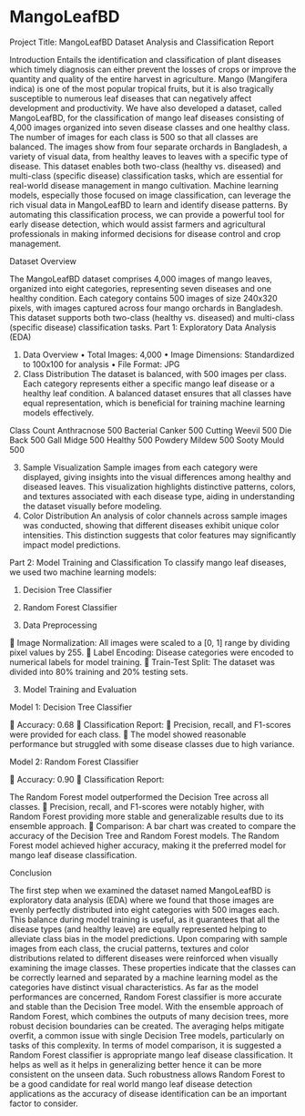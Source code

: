 # MangoLeafBD

Project Title: MangoLeafBD Dataset Analysis and Classification Report

Introduction
Entails the identification and classification of plant diseases which timely diagnosis can either prevent the losses of crops or improve the quantity and quality of the entire harvest in agriculture. Mango (Mangifera indica) is one of the most popular tropical fruits, but it is also tragically susceptible to numerous leaf diseases that can negatively affect development and productivity. We have also developed a dataset, called MangoLeafBD, for the classification of mango leaf diseases consisting of 4,000 images organized into seven disease classes and one healthy class. The number of images for each class is 500 so that all classes are balanced. The images show from four separate orchards in Bangladesh, a variety of visual data, from healthy leaves to leaves with a specific type of disease.
This dataset enables both two-class (healthy vs. diseased) and multi-class (specific disease) classification tasks, which are essential for real-world disease management in mango cultivation. Machine learning models, especially those focused on image classification, can leverage the rich visual data in MangoLeafBD to learn and identify disease patterns. By automating this classification process, we can provide a powerful tool for early disease detection, which would assist farmers and agricultural professionals in making informed decisions for disease control and crop management.

Dataset Overview

The MangoLeafBD dataset comprises 4,000 images of mango leaves, organized into eight categories, representing seven diseases and one healthy condition. Each category contains 500 images of size 240x320 pixels, with images captured across four mango orchards in Bangladesh. This dataset supports both two-class (healthy vs. diseased) and multi-class (specific disease) classification tasks.
Part 1: Exploratory Data Analysis (EDA)
1. Data Overview
•	Total Images: 4,000
•	Image Dimensions: Standardized to 100x100 for analysis
•	File Format: JPG
2. Class Distribution
The dataset is balanced, with 500 images per class. Each category represents either a specific mango leaf disease or a healthy leaf condition. A balanced dataset ensures that all classes have equal representation, which is beneficial for training machine learning models effectively.

Class	Count
Anthracnose	500
Bacterial Canker	500
Cutting Weevil	500
Die Back	500
Gall Midge	500
Healthy	500
Powdery Mildew	500
Sooty Mould	500


3. Sample Visualization
Sample images from each category were displayed, giving insights into the visual differences among healthy and diseased leaves. This visualization highlights distinctive patterns, colors, and textures associated with each disease type, aiding in understanding the dataset visually before modeling.
4. Color Distribution
An analysis of color channels across sample images was conducted, showing that different diseases exhibit unique color intensities. This distinction suggests that color features may significantly impact model predictions.

Part 2: Model Training and Classification
To classify mango leaf diseases, we used two machine learning models:
1.	Decision Tree Classifier
2.	Random Forest Classifier

1. Data Preprocessing

	Image Normalization: All images were scaled to a [0, 1] range by dividing pixel values by 255.
	Label Encoding: Disease categories were encoded to numerical labels for model training.
	Train-Test Split: The dataset was divided into 80% training and 20% testing sets.

3. Model Training and Evaluation
   
Model 1: Decision Tree Classifier

	Accuracy: 0.68
	Classification Report:
	Precision, recall, and F1-scores were provided for each class.
	The model showed reasonable performance but struggled with some disease classes due to high variance.

Model 2: Random Forest Classifier

	Accuracy: 0.90
	Classification Report:

The Random Forest model outperformed the Decision Tree across all classes.
	Precision, recall, and F1-scores were notably higher, with Random Forest providing more stable and generalizable results due to its ensemble approach.
	Comparison: A bar chart was created to compare the accuracy of the Decision Tree and Random Forest models. The Random Forest model achieved higher accuracy, making it the preferred model for mango leaf disease classification.

Conclusion

The first step when we examined the dataset named MangoLeafBD is exploratory data analysis (EDA) where we found that those images are evenly perfectly distributed into eight categories with 500 images each. This balance during model training is useful, as it guarantees that all the disease types (and healthy leave) are equally represented helping to alleviate class bias in the model predictions. Upon comparing with sample images from each class, the crucial patterns, textures and color distributions related to different diseases were reinforced when visually examining the image classes. These properties indicate that the classes can be correctly learned and separated by a machine learning model as the categories have distinct visual characteristics.
As far as the model performances are concerned, Random Forest classifier is more accurate and stable than the Decision Tree model. With the ensemble approach of Random Forest, which combines the outputs of many decision trees, more robust decision boundaries can be created. The averaging helps mitigate overfit, a common issue with single Decision Tree models, particularly on tasks of this complexity.
In terms of model comparison, it is suggested a Random Forest classifier is appropriate mango leaf disease classification. It helps as well as it helps in generalizing better hence it can be more consistent on the unseen data. Such robustness allows Random Forest to be a good candidate for real world mango leaf disease detection applications as the accuracy of disease identification can be an important factor to consider.


